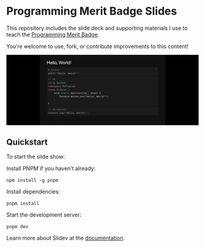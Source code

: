# Programming Merit Badge Slides

This repository includes the slide deck and supporting materials I use to teach the [Programming Merit Badge](https://www.scouting.org/merit-badges/programming/).

You’re welcome to use, fork, or contribute improvements to this content!

![Example slide](./images/The%20Programming%20Merit%20Badge%20-%20Slidev.png)

## Quickstart

To start the slide show:

Install PNPM if you haven’t already:

```shell
npm install -g pnpm
```

Install dependencies:

```shell
pnpm install
```

Start the development server:

```shell
pnpm dev
```

Learn more about Slidev at the [documentation](https://sli.dev/).
